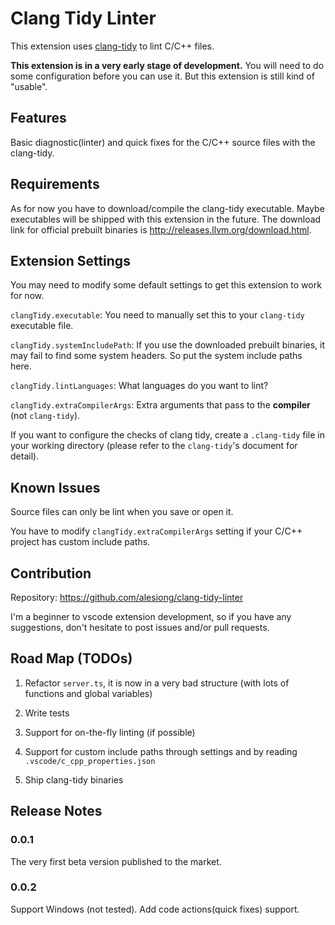 # Clang Tidy Linter

This extension uses [clang-tidy](http://clang.llvm.org/extra/clang-tidy/) to lint C/C++ files.

**This extension is in a very early stage of development.** You will need to do some configuration before you can use it. But this extension is still kind of "usable".

## Features

Basic diagnostic(linter) and quick fixes for the C/C++ source files with the clang-tidy.

## Requirements

As for now you have to download/compile the clang-tidy executable. Maybe executables will be shipped with this extension in the future. The download link for official prebuilt binaries is <http://releases.llvm.org/download.html>.

## Extension Settings

You may need to modify some default settings to get this extension to work for now.

`clangTidy.executable`: You need to manually set this to your `clang-tidy` executable file.

`clangTidy.systemIncludePath`: If you use the downloaded prebuilt binaries, it may fail to find some system headers. So put the system include paths here.

`clangTidy.lintLanguages`: What languages do you want to lint?

`clangTidy.extraCompilerArgs`: Extra arguments that pass to the **compiler** (not `clang-tidy`).

If you want to configure the checks of clang tidy, create a `.clang-tidy` file in your working directory (please refer to the `clang-tidy`'s document for detail).

## Known Issues

Source files can only be lint when you save or open it.

You have to modify `clangTidy.extraCompilerArgs` setting if your C/C++ project has custom include paths.

## Contribution

Repository: <https://github.com/alesiong/clang-tidy-linter>

I'm a beginner to vscode extension development, so if you have any suggestions, don't hesitate to post issues and/or pull requests.

## Road Map (TODOs)

1. Refactor `server.ts`, it is now in a very bad structure (with lots of functions and global variables)

2. Write tests

3. Support for on-the-fly linting (if possible)

4. Support for custom include paths through settings and by reading `.vscode/c_cpp_properties.json`

5. Ship clang-tidy binaries


## Release Notes

### 0.0.1

The very first beta version published to the market.

### 0.0.2

Support Windows (not tested).
Add code actions(quick fixes) support.